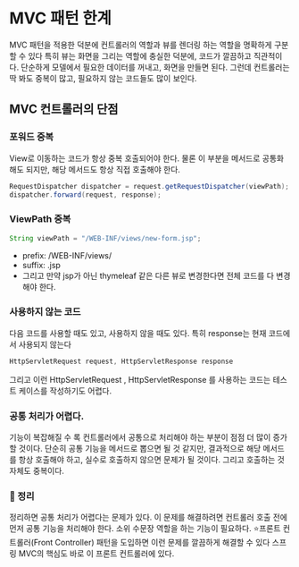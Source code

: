 
# MVC 패턴 한계

MVC 패턴을 적용한 덕분에 컨트롤러의 역할과 뷰를 렌더링 하는 역할을 명확하게 구분할 수 있다
특히 뷰는 화면을 그리는 역할에 충실한 덕분에, 코드가 깔끔하고 직관적이다. 
단순하게 모델에서 필요한 데이터를 꺼내고, 화면을 만들면 된다.
그런데 컨트롤러는 딱 봐도 중복이 많고, 필요하지 않는 코드들도 많이 보인다.

## MVC 컨트롤러의 단점


### 포워드 중복

View로 이동하는 코드가 항상 중복 호출되어야 한다. 물론 이 부분을 메서드로 공통화해도 되지만, 해당 메서드도 항상
직접 호출해야 한다.
```java
RequestDispatcher dispatcher = request.getRequestDispatcher(viewPath);
dispatcher.forward(request, response);
```

### ViewPath 중복

```java
String viewPath = "/WEB-INF/views/new-form.jsp";
```

- prefix: /WEB-INF/views/
- suffix: .jsp
- 그리고 만약 jsp가 아닌 thymeleaf 같은 다른 뷰로 변경한다면 전체 코드를 다 변경해야 한다.

### 사용하지 않는 코드

다음 코드를 사용할 때도 있고, 사용하지 않을 때도 있다. 특히 response는 현재 코드에서 사용되지 않는다
```java
HttpServletRequest request, HttpServletResponse response
```
그리고 이런 HttpServletRequest , HttpServletResponse 를 사용하는 코드는 테스트 케이스를 작성하기도
어렵다.

### 공통 처리가 어렵다.

기능이 복잡해질 수 록 컨트롤러에서 공통으로 처리해야 하는 부분이 점점 더 많이 증가할 것이다.
단순히 공통 기능을 메서드로 뽑으면 될 것 같지만, 결과적으로 해당 메서드를 항상 호출해야 하고, 
실수로 호출하지 않으면 문제가 될 것이다. 그리고 호출하는 것 자체도 중복이다.


### 💯 정리 

정리하면 공통 처리가 어렵다는 문제가 있다.
이 문제를 해결하려면 컨트롤러 호출 전에 먼저 공통 기능을 처리해야 한다. 소위 수문장 역할을 하는 기능이 필요하다. 
⭐️프론트 컨트롤러(Front Controller) 패턴을 도입하면 이런 문제를 깔끔하게 해결할 수 있다
스프링 MVC의 핵심도 바로 이 프론트 컨트롤러에 있다.